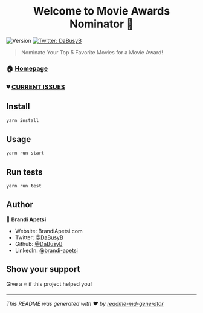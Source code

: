 <h1 align="center">Welcome to Movie Awards Nominator 👋</h1>
<p>
  <img alt="Version" src="https://img.shields.io/badge/version-1.0-blue.svg?cacheSeconds=2592000" />
  <a href="https://twitter.com/DaBusyB" target="_blank">
    <img alt="Twitter: DaBusyB" src="https://img.shields.io/twitter/follow/DaBusyB.svg?style=social" />
  </a>
</p>

> Nominate Your Top 5 Favorite Movies for a Movie Award!

### 🏠 [Homepage](https://movies-nominator.vercel.app/)

### 💔 [CURRENT ISSUES](https://github.com/DaBusyB/Movie-Nominator/issues)

## Install

```sh
yarn install
```

## Usage

```sh
yarn run start
```

## Run tests

```sh
yarn run test
```

## Author

👤 **Brandi Apetsi**

* Website: BrandiApetsi.com
* Twitter: [@DaBusyB](https://twitter.com/DaBusyB)
* Github: [@DaBusyB](https://github.com/DaBusyB)
* LinkedIn: [@brandi-apetsi](https://linkedin.com/in/brandi-apetsi)

## Show your support

Give a ⭐️ if this project helped you!

***
_This README was generated with ❤️ by [readme-md-generator](https://github.com/kefranabg/readme-md-generator)_